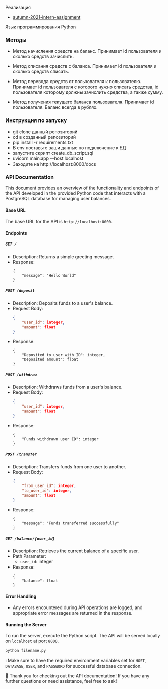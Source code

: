 Реализация
- [autumn-2021-intern-assignment](https://github.com/avito-tech/autumn-2021-intern-assignment)

Язык программирования Python

### Методы

- Метод начисления средств на баланс. 
Принимает id пользователя и сколько средств зачислить.

- Метод списания средств с баланса. 
Принимает id пользователя и сколько средств списать.

- Метод перевода средств от пользователя к пользователю. 
Принимает id пользователя с которого нужно списать средства, id пользователя которому должны зачислить средства, а также сумму.

- Метод получения текущего баланса пользователя. 
Принимает id пользователя. Баланс всегда в рублях.


### Инструкция по запуску 

- git clone данный репозиторий
- cd в созданный репозиторий
- pip install -r requirements.txt
- В env поставьте ваши данные по подключение к БД
- запустите скрипт create_db_script.sql
- uvicorn main:app --host localhost
- Заходите на http://localhost:8000/docs


### API Documentation

This document provides an overview of the functionality and endpoints of the API developed in the provided Python code that interacts with a PostgreSQL database for managing user balances.

#### Base URL
The base URL for the API is `http://localhost:8000`.

#### Endpoints

##### `GET /`
- Description: Returns a simple greeting message.
- Response:
    ```
    {
        "message": "Hello World"
    }
    ```

##### `POST /deposit`
- Description: Deposits funds to a user's balance.
- Request Body:
    ```json
    {
        "user_id": integer,
        "amount": float
    }
    ```
- Response:
    ```
    {
        "Deposited to user with ID": integer,
        "Deposited amount": float
    }
    ```

##### `POST /withdraw`
- Description: Withdraws funds from a user's balance.
- Request Body:
    ```json
    {
        "user_id": integer,
        "amount": float
    }
    ```
- Response:
    ```
    {
        "Funds withdrawn user ID": integer
    }
    ```

##### `POST /transfer`
- Description: Transfers funds from one user to another.
- Request Body:
    ```json
    {
        "from_user_id": integer,
        "to_user_id": integer,
        "amount": float
    }
    ```
- Response:
    ```
    {
        "message": "Funds transferred successfully"
    }
    ```

##### `GET /balance/{user_id}`
- Description: Retrieves the current balance of a specific user.
- Path Parameter:
    - `user_id`: integer
- Response:
    ```
    {
        "balance": float
    }
    ```

#### Error Handling
- Any errors encountered during API operations are logged, and appropriate error messages are returned in the response.

#### Running the Server
To run the server, execute the Python script. The API will be served locally on `localhost` at port `8000`.

```bash
python filename.py
```

ℹ️ Make sure to have the required environment variables set for `HOST`, `DATABASE`, `USER`, and `PASSWORD` for successful database connection.

🚀 Thank you for checking out the API documentation! If you have any further questions or need assistance, feel free to ask!

